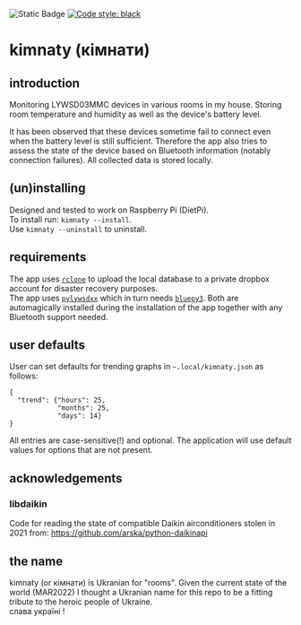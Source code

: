 ![Static Badge](https://img.shields.io/badge/release-rolling-lightgreen)
[![Code style: black](https://img.shields.io/badge/code%20style-black-000000.svg)](https://github.com/psf/black)

# kimnaty (кімнати) 

## introduction

Monitoring LYWSD03MMC devices in various rooms in my house. Storing room temperature and humidity as well as the 
device's battery level. 

It has been observed that these devices sometime fail to connect even when the battery level is still sufficient.
Therefore the app also tries to assess the state of the device based on Bluetooth information (notably connection
failures). All collected data is stored locally. 

## (un)installing

Designed and tested to work on Raspberry Pi (DietPi).   
To install run: `kimnaty --install`.   
Use `kimnaty --uninstall` to uninstall.

## requirements
The app uses [`rclone`](https://rclone.org/) to upload the local database to a private dropbox account for 
disaster recovery purposes.  
The app uses [`pylywsdxx`](https://pypi.org/project/pylywsdxx/) which in turn
needs [`bluepy3`](https://pypi.org/project/bluepy3/). Both are automagically installed during the installation
of the app together with any Bluetooth support needed.

## user defaults
User can set defaults for trending graphs in `~.local/kimnaty.json` as follows:
```(json)
{
  "trend": {"hours": 25,
            "months": 25,
            "days": 14}
}
```
All entries are case-sensitive(!) and optional. The application will use default values for options that are not present.

## acknowledgements
### libdaikin

Code for reading the state of compatible Daikin airconditioners stolen in 2021
from: https://github.com/arska/python-daikinapi

## the name

kimnaty (or кімнати) is Ukranian for "rooms". Given the current state of the world (MAR2022) I thought a Ukranian name
for this repo to be a fitting tribute to the heroic people of Ukraine.   
слава україні !
